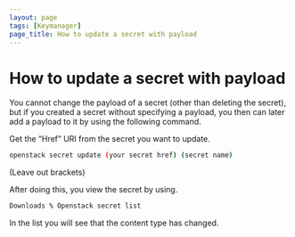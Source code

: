 ```yaml
---
layout: page
tags: [Keymanager]
page_title: How to update a secret with payload
---
```


# How to update a secret with payload

You cannot change the payload of a secret (other than deleting the secret), but if you created a secret without specifying a payload, you then can later add a payload to it by using the following command.

Get the “Href” URI from the secret you want to update.

```bash
openstack secret update (your secret href) (secret name)
```

(Leave out brackets)


After doing this, you view the secret by using.

``` bash
Downloads % Openstack secret list
```

In the list you will see that the content type has changed.
